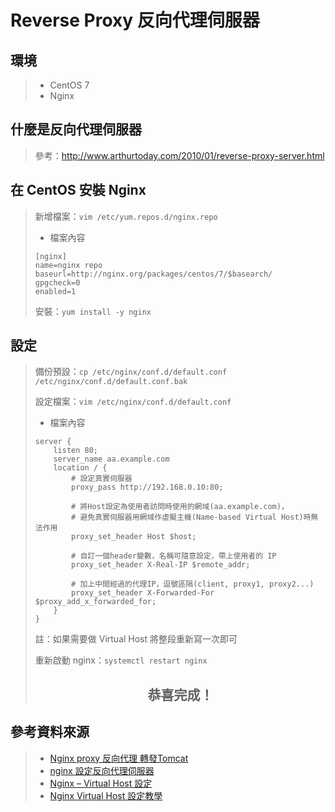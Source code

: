 # Reverse Proxy 反向代理伺服器

## 環境
> * CentOS 7  
> * Nginx


## 什麼是反向代理伺服器

> 參考：<http://www.arthurtoday.com/2010/01/reverse-proxy-server.html>


## 在 CentOS 安裝 Nginx

> 新增檔案：`vim /etc/yum.repos.d/nginx.repo`
>
> * 檔案內容
> ```
> [nginx]
> name=nginx repo
> baseurl=http://nginx.org/packages/centos/7/$basearch/
> gpgcheck=0
> enabled=1
> ```
>
> 安裝：`yum install -y nginx`


## 設定

> 備份預設：`cp /etc/nginx/conf.d/default.conf /etc/nginx/conf.d/default.conf.bak`
>
> 設定檔案：`vim /etc/nginx/conf.d/default.conf`
>
> * 檔案內容
> ```
> server {
>     listen 80;
>     server_name aa.example.com
>     location / {
>         # 設定真實伺服器
>         proxy_pass http://192.168.0.10:80;
>
>         # 將Host設定為使用者訪問時使用的網域(aa.example.com)，
>         # 避免真實伺服器用網域作虛擬主機(Name-based Virtual Host)時無法作用
>         proxy_set_header Host $host;
>
>         # 自訂一個header變數，名稱可隨意設定，帶上使用者的 IP
>         proxy_set_header X-Real-IP $remote_addr;
>
>         # 加上中間經過的代理IP，逗號區隔(client, proxy1, proxy2...)
>         proxy_set_header X-Forwarded-For $proxy_add_x_forwarded_for;
>     }
> }
> ```
> 註：如果需要做 Virtual Host 將整段重新寫一次即可
>
> 重新啟動 nginx：`systemctl restart nginx`
> <center><h2>恭喜完成！</h2></center>


## 參考資料來源

> * [Nginx proxy 反向代理 轉發Tomcat](http://blog.faq-book.com/?p=6745)
> * [nginx 設定反向代理伺服器](http://xyz.cinc.biz/2015/01/nginx-reverse-proxy.html)
> * [Nginx – Virtual Host 設定](http://blog.faq-book.com/?p=4645)
> * [Nginx Virtual Host 設定教學](https://blog.toright.com/posts/4355/nginx-virtual-host-%E8%A8%AD%E5%AE%9A%E6%95%99%E5%AD%B8.html)

